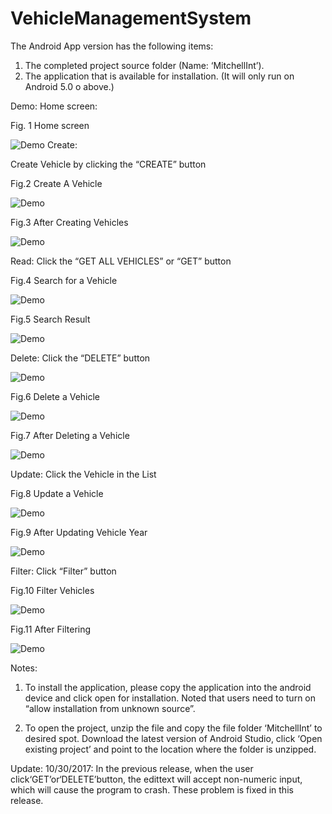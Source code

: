 # VehicleManagementSystem
The Android App version has the following items:
1.	The completed project source folder (Name: ‘MitchellInt’).
2.	The application that is available for installation. (It will only run on Android 5.0 o above.)

Demo:
Home screen:
 
Fig. 1 Home screen


![Demo](/screenshots/fig1.png)
Create: 

Create Vehicle by clicking the “CREATE” button
   			 
Fig.2 Create A Vehicle	


![Demo](/screenshots/fig2.png)


	
Fig.3 After Creating Vehicles


![Demo](/screenshots/fig3.png)


Read: 
Click the “GET ALL VEHICLES” or “GET” button
 			 
Fig.4 Search for a Vehicle

![Demo](/screenshots/fig4.png)

Fig.5 Search Result

![Demo](/screenshots/fig4.png)


Delete:
Click the “DELETE” button

![Demo](/screenshots/fig5.png)

 			 
Fig.6 Delete a Vehicle					


![Demo](/screenshots/fig6.png)


Fig.7 After Deleting a Vehicle

![Demo](/screenshots/fig7.png)


Update:
Click the Vehicle in the List
 				 
Fig.8 Update a Vehicle	

![Demo](/screenshots/fig8.png)


Fig.9 After Updating Vehicle Year

![Demo](/screenshots/fig9.png)



Filter:	
Click “Filter” button
 			 
Fig.10 Filter Vehicles	


![Demo](/screenshots/fig10.png)


Fig.11 After Filtering 

![Demo](/screenshots/fig11.png)



Notes:
1.	To install the application, please copy the application into the android device and click open for installation. Noted that users need to turn on “allow installation from unknown source”.

2.	To open the project, unzip the file and copy the file folder ‘MitchellInt’ to desired spot. Download the latest version of Android Studio, click ‘Open existing project’ and point to the location where the folder is unzipped. 

Update: 
10/30/2017:
In the previous release, when the user click‘GET’or‘DELETE’button, the edittext will accept non-numeric input, which will cause the program to crash. 
These problem is fixed in this release. 

